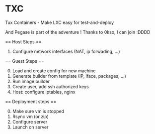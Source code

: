 TXC
===

Tux Containers - Make LXC easy for test-and-deploy

And Pegase is part of the adventure !
Thanks to 0kso, I can join :DDDD

== Host Steps ==

1. Configure network interfaces (NAT, ip forwading, ...)

== Guest Steps ==

0. Load and create config for new machine
1. Generate builder from template (IP, iface, packages, ...)
2. Run image builder
3. Create user, add ssh authorized keys
4. Host: configure iptables, nginx

== Deployment steps ==

0. Make sure vm is stopped
1. Rsync vm (or zip)
2. Configure server
3. Launch on server
